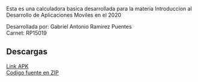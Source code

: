 Esta es una calculadora basica desarrollada para la materia Introduccion al Desarrollo de Aplicaciones Moviles 
en el 2020 <br>

Desarrollada por: Gabriel Antonio Ramirez Puentes <br>
Carnet: RP15019 <br>

## Descargas
[Link APK](https://drive.google.com/open?id=1r0zJwvPmpBdkHc3q3bOWbd6PxXCAYcpq)<br>
[Codigo fuente en ZIP](https://drive.google.com/open?id=1p4kZtE4-sG1Z9txF94HGi6Oa0NqxKQXs)<br>
